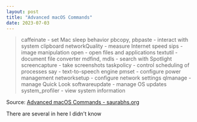 ```yaml
---
layout: post
title: "Advanced macOS Commands"
date: 2023-07-03
---
```


> caffeinate - set Mac sleep behavior
> pbcopy, pbpaste - interact with system clipboard
> networkQuality - measure Internet speed
> sips - image manipulation
> open - open files and applications
> textutil - document file converter
> mdfind, mdls - search with Spotlight
> screencapture - take screenshots
> taskpolicy - control scheduling of processes
> say - text-to-speech engine
> pmset - configure power management
> networksetup - configure network settings
> qlmanage - manage Quick Look
> softwareupdate - manage OS updates
> system_profiler - view system information

Source: [Advanced macOS Commands - saurabhs.org](
https://saurabhs.org/advanced-macos-commands)

There are several in here I didn't know


